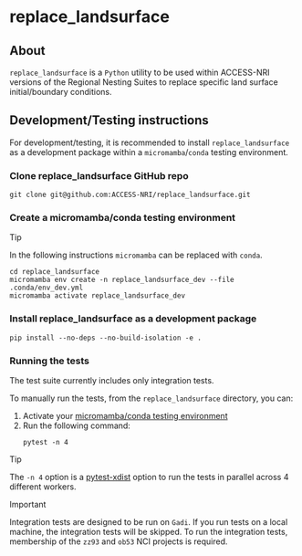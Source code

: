 # replace_landsurface

## About

`replace_landsurface` is a `Python` utility to be used within ACCESS-NRI versions of the Regional Nesting Suites to replace specific land surface initial/boundary conditions.


## Development/Testing instructions
For development/testing, it is recommended to install `replace_landsurface` as a development package within a `micromamba`/`conda` testing environment.

### Clone replace_landsurface GitHub repo
```
git clone git@github.com:ACCESS-NRI/replace_landsurface.git
```

### Create a micromamba/conda testing environment
> [!TIP]  
> In the following instructions `micromamba` can be replaced with `conda`.

```
cd replace_landsurface
micromamba env create -n replace_landsurface_dev --file .conda/env_dev.yml
micromamba activate replace_landsurface_dev
```

### Install replace_landsurface as a development package
```
pip install --no-deps --no-build-isolation -e .
```

### Running the tests

The test suite currently includes only integration tests.

To manually run the tests, from the `replace_landsurface` directory, you can:

1. Activate your [micromamba/conda testing environment](#create-a-micromamba-conda-testing-environment)
2. Run the following command:
   ```
   pytest -n 4
   ```

> [!TIP]
> The `-n 4` option is a [pytest-xdist](https://pytest-xdist.readthedocs.io/en/stable/) option to run the tests in parallel across 4 different workers.

> [!IMPORTANT]
> Integration tests are designed to be run on `Gadi`.
> If you run tests on a local machine, the integration tests will be skipped.
> To run the integration tests, membership of the `zz93` and `ob53` NCI projects is required.